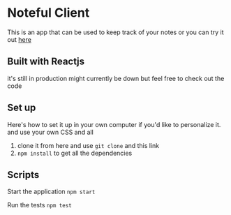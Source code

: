 # Noteful Client

This is an app that can be used to keep track of your notes 
 or you can try it out [here]()
 
 ## Built with Reactjs
 
 it's still in production might currently be down
 but feel free to check out the code
## Set up

Here's how to set it up in your own computer if you'd like to personalize it.
and use your own CSS and all
1. clone it from here and use 
    `git clone` and this link 
2. `npm install` to get all the dependencies
    

## Scripts

Start the application `npm start`

Run the tests `npm test`

